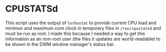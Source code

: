 # CPUSTATSd

This script uses the output of ``turbostat`` to provide current CPU load and  minimun and maximum core clock in temporary files in ``/run/cpustatsd`` and must be run as root.
I made this because I needed a way to get this information as an non-root user (the files it updates are world-readable) to be shown in the DWM window manager's status bar.
